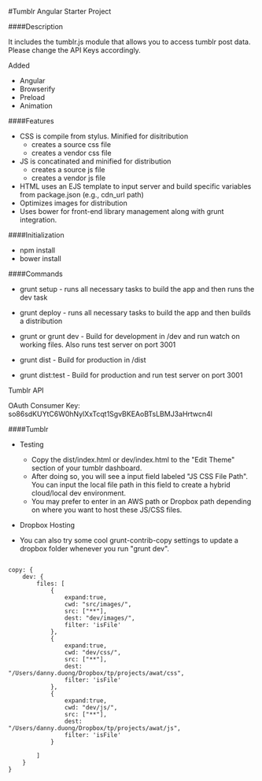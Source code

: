 #Tumblr Angular Starter Project

####Description

It includes the tumblr.js module that allows you to access tumblr post data. Please change the API Keys accordingly.

Added

* Angular
* Browserify
* Preload
* Animation

####Features
* CSS is compile from stylus. Minified for disitribution
    * creates a source css file
    * creates a vendor css file
* JS is concatinated and minified for distribution
    * creates a source js file
    * creates a vendor js file
* HTML uses an EJS template to input server and build specific variables from package.json (e.g., cdn_url path)
* Optimizes images for distribution
* Uses bower for front-end library management along with grunt integration.




####Initialization
* npm install
* bower install


####Commands

* grunt setup - runs all necessary tasks to build the app and then runs the dev task
* grunt deploy - runs all necessary tasks to build the app and then builds a distribution

* grunt or grunt dev - Build for development in /dev and run watch on working files. Also runs test server on port 3001
* grunt dist - Build for production in /dist
* grunt dist:test - Build for production and run test server on port 3001

Tumblr API

OAuth Consumer Key:
so86sdKUYtC6W0hNylXxTcqt1SgvBKEAoBTsLBMJ3aHrtwcn4l



####Tumblr

* Testing
    * Copy the dist/index.html or dev/index.html to the "Edit Theme" section of your tumblr dashboard.
    * After doing so, you will see a input field labeled "JS CSS File Path". You can input the local file path in this field to create a hybrid cloud/local dev environment.
    * You may prefer to enter in an AWS path or Dropbox path depending on where you want to host these JS/CSS files.
    
* Dropbox Hosting
* You can also try some cool grunt-contrib-copy settings to update a dropbox folder whenever you run "grunt dev".
<pre><code>
copy: {
    dev: {
        files: [
            {
                expand:true,
                cwd: "src/images/",
                src: ["**"],
                dest: "dev/images/",
                filter: 'isFile'
            },
            {
                expand:true,
                cwd: "dev/css/",
                src: ["**"],
                dest: "/Users/danny.duong/Dropbox/tp/projects/awat/css",
                filter: 'isFile'
            },
            {
                expand:true,
                cwd: "dev/js/",
                src: ["**"],
                dest: "/Users/danny.duong/Dropbox/tp/projects/awat/js",
                filter: 'isFile'
            }

        ]
    }
}
</code></pre>